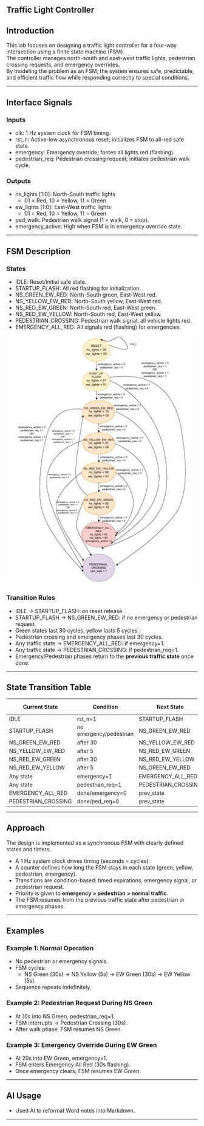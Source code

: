 
##  Traffic Light Controller  

## Introduction  
This lab focuses on designing a traffic light controller for a four-way intersection using a finite state machine (FSM).  
The controller manages north-south and east-west traffic lights, pedestrian crossing requests, and emergency overrides.  
By modeling the problem as an FSM, the system ensures safe, predictable, and efficient traffic flow while responding correctly to special conditions.  

---





## Interface Signals  

### Inputs  
- clk: 1 Hz system clock for FSM timing.  
- rst_n: Active-low asynchronous reset; initializes FSM to all-red safe state.  
- emergency: Emergency override; forces all lights red (flashing).  
- pedestrian_req: Pedestrian crossing request; initiates pedestrian walk cycle.  

### Outputs  
- ns_lights [1:0]: North-South traffic lights  
  - 01 = Red, 10 = Yellow, 11 = Green  
- ew_lights [1:0]: East-West traffic lights  
  - 01 = Red, 10 = Yellow, 11 = Green  
- ped_walk: Pedestrian walk signal (1 = walk, 0 = stop).  
- emergency_active: High when FSM is in emergency override state.  

---

## FSM Description  

### States  
- IDLE: Reset/initial safe state.  
- STARTUP_FLASH: All red flashing for initialization.  
- NS_GREEN_EW_RED: North-South green, East-West red.  
- NS_YELLOW_EW_RED: North-South yellow, East-West red.  
- NS_RED_EW_GREEN: North-South red, East-West green.  
- NS_RED_EW_YELLOW: North-South red, East-West yellow.  
- PEDESTRIAN_CROSSING: Pedestrian walk signal, all vehicle lights red.  
- EMERGENCY_ALL_RED: All signals red (flashing) for emergencies.  

![alt text](image.png)

### Transition Rules  
- IDLE → STARTUP_FLASH: on reset release.  
- STARTUP_FLASH → NS_GREEN_EW_RED: if no emergency or pedestrian request.  
- Green states last 30 cycles, yellow lasts 5 cycles.  
- Pedestrian crossing and emergency phases last 30 cycles.  
- Any traffic state → EMERGENCY_ALL_RED: if emergency=1.  
- Any traffic state → PEDESTRIAN_CROSSING: if pedestrian_req=1.  
- Emergency/Pedestrian phases return to the **previous traffic state** once done.  

---

## State Transition Table  

| Current State         | Condition                  | Next State             | Duration (cycles) |
|-----------------------|---------------------------|------------------------|-------------------|
| IDLE                  | rst_n=1                   | STARTUP_FLASH          | -                 |
| STARTUP_FLASH         | no emergency/pedestrian   | NS_GREEN_EW_RED        | -                 |
| NS_GREEN_EW_RED       | after 30                  | NS_YELLOW_EW_RED       | 30                |
| NS_YELLOW_EW_RED      | after 5                   | NS_RED_EW_GREEN        | 5                 |
| NS_RED_EW_GREEN       | after 30                  | NS_RED_EW_YELLOW       | 30                |
| NS_RED_EW_YELLOW      | after 5                   | NS_GREEN_EW_RED        | 5                 |
| Any state             | emergency=1               | EMERGENCY_ALL_RED      | 30               |
| Any state             | pedestrian_req=1          | PEDESTRIAN_CROSSING    | 30                |
| EMERGENCY_ALL_RED     | done/emergency=0          | prev_state             | 30                |
| PEDESTRIAN_CROSSING   | done/ped_req=0            | prev_state             | 30               |

---


## Approach  
The design is implemented as a synchronous FSM with clearly defined states and timers.  
- A 1 Hz system clock drives timing (seconds = cycles).  
- A counter defines how long the FSM stays in each state (green, yellow, pedestrian, emergency).  
- Transitions are condition-based: timed expirations, emergency signal, or pedestrian request.  
- Priority is given to **emergency > pedestrian > normal traffic**.  
- The FSM resumes from the previous traffic state after pedestrian or emergency phases.  

---
## Examples  

### Example 1: Normal Operation  
- No pedestrian or emergency signals.  
- FSM cycles:  
  - NS Green (30s) → NS Yellow (5s) → EW Green (30s) → EW Yellow (5s).  
- Sequence repeats indefinitely.  

### Example 2: Pedestrian Request During NS Green  
- At 10s into NS Green, pedestrian_req=1.  
- FSM interrupts → Pedestrian Crossing (30s).  
- After walk phase, FSM resumes NS Green.  

### Example 3: Emergency Override During EW Green  
- At 20s into EW Green, emergency=1.  
- FSM enters Emergency All Red (30s flashing).  
- Once emergency clears, FSM resumes EW Green. 

---



## AI Usage  
- Used AI to reformat Word notes into Markdown.  
---

